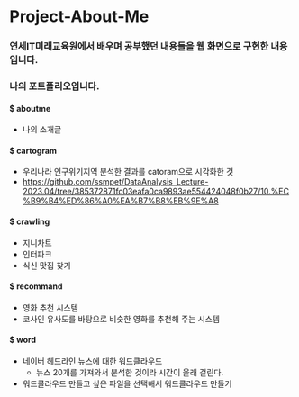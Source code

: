 # Project-About-Me

### 연세IT미래교육원에서 배우며 공부했던 내용들을 웹 화면으로 구현한 내용입니다. 

### 나의 포트폴리오입니다.

#### $ aboutme
- 나의 소개글

#### $ cartogram
- 우리나라 인구위기지역 분석한 결과를 catoram으로 시각화한 것
- https://github.com/ssmpet/DataAnalysis_Lecture-2023.04/tree/385372871fc03eafa0ca9893ae554424048f0b27/10.%EC%B9%B4%ED%86%A0%EA%B7%B8%EB%9E%A8

#### $ crawling
- 지니차트
- 인터파크
- 식신 맛집 찾기

#### $ recommand
- 영화 추천 시스템
- 코사인 유사도를 바탕으로 비슷한 영화를 추천해 주는 시스템

#### $ word
- 네이버 헤드라인 뉴스에 대한 워드클라우드
    - 뉴스 20개를 가져와서 분석한 것이라 시간이 올래 걸린다.
- 워드클라우드 만들고 싶은 파일을 선택해서 워드클라우드 만들기

